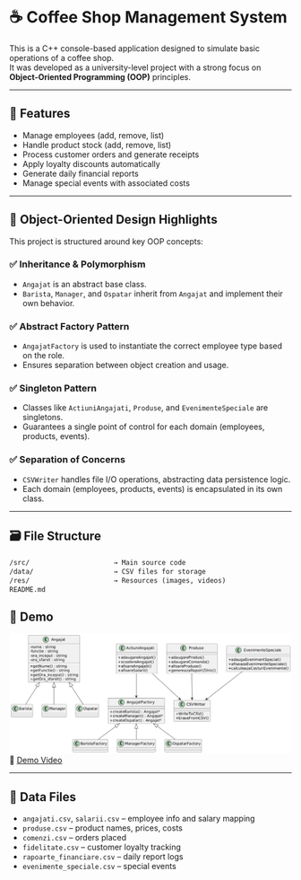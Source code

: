 
# ☕ Coffee Shop Management System

This is a C++ console-based application designed to simulate basic operations of a coffee shop.  
It was developed as a university-level project with a strong focus on **Object-Oriented Programming (OOP)** principles.

---

## 📌 Features

- Manage employees (add, remove, list)
- Handle product stock (add, remove, list)
- Process customer orders and generate receipts
- Apply loyalty discounts automatically
- Generate daily financial reports
- Manage special events with associated costs

---

## 🧠 Object-Oriented Design Highlights

This project is structured around key OOP concepts:

### ✅ **Inheritance & Polymorphism**
- `Angajat` is an abstract base class.
- `Barista`, `Manager`, and `Ospatar` inherit from `Angajat` and implement their own behavior.

### ✅ **Abstract Factory Pattern**
- `AngajatFactory` is used to instantiate the correct employee type based on the role.
- Ensures separation between object creation and usage.

### ✅ **Singleton Pattern**
- Classes like `ActiuniAngajati`, `Produse`, and `EvenimenteSpeciale` are singletons.
- Guarantees a single point of control for each domain (employees, products, events).

### ✅ **Separation of Concerns**
- `CSVWriter` handles file I/O operations, abstracting data persistence logic.
- Each domain (employees, products, events) is encapsulated in its own class.

---

## 🗃️ File Structure

```
/src/                     → Main source code
/data/                    → CSV files for storage
/res/                     → Resources (images, videos)
README.md
```

## 📸 Demo

![screenshot](res/UML_Diagram.jpg)  
🎥 [Demo Video](res/demo.mp4)

---

## 📂 Data Files

- `angajati.csv`, `salarii.csv` – employee info and salary mapping
- `produse.csv` – product names, prices, costs
- `comenzi.csv` – orders placed
- `fidelitate.csv` – customer loyalty tracking
- `rapoarte_financiare.csv` – daily report logs
- `evenimente_speciale.csv` – special events


